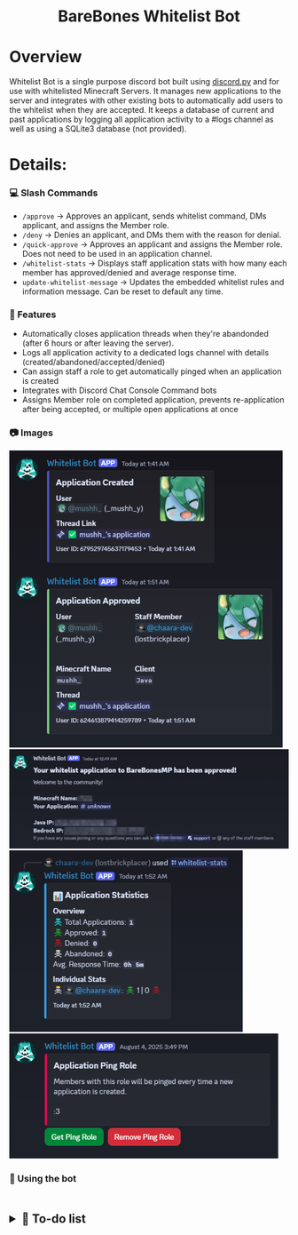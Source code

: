 <!-- ## [[Invite Bot]](https://discord.com/oauth2/authorize?client_id=1397280746946822354&permissions=1496930446352&integration_type=0&scope=applications.commands+bot) -->

<div align="center">
    <h1>BareBones Whitelist Bot</h1>
</div>


# Overview
Whitelist Bot is a single purpose discord bot built using [discord.py](https://github.com/Rapptz/discord.py) and for use with whitelisted Minecraft Servers. It manages new applications to the server and integrates with other existing bots to automatically add users to the whitelist when they are accepted. It keeps a database of current and past applications by logging all application activity to a #logs channel as well as using a SQLite3 database (not provided).

# Details:
### 💻 Slash Commands
- `/approve` -> Approves an applicant, sends whitelist command, DMs applicant, and assigns the Member role.
- `/deny` -> Denies an applicant, and DMs them with the reason for denial.
- `/quick-approve` -> Approves an applicant and assigns the Member role. Does not need to be used in an application channel.
- `/whitelist-stats` -> Displays staff application stats with how many each member has approved/denied and average response time.
- `update-whitelist-message` -> Updates the embedded whitelist rules and information message. Can be reset to default any time.

### 💭 Features
- Automatically closes application threads when they're abandonded (after 6 hours or after leaving the server).
- Logs all application activity to a dedicated logs channel with details (created/abandoned/accepted/denied)
- Can assign staff a role to get automatically pinged when an application is created
- Integrates with Discord Chat Console Command bots
- Assigns Member role on completed application, prevents re-application after being accepted, or multiple open applications at once

### 📷 Images
<img src="assets/logs_channel.png">
<img src="assets/dm.png">
</br>
<img src="assets/stats.png">
<img src="assets/get_role.png">


### 💾 Using the bot


</br>
</br>

<details> 
    <summary style="font-size:150%;font-weight: bold;">📃 To-do list</summary>
    A list of features, bugs and planned additions to the bot.

```diff
+ GREEN: IMPLEMENTED -> MAY BE UPDATED IN FUTURE
- RED: UNIMPLEMENTED -> PLANNED FOR FUTURE
! YELLOW: ON HOLD | MAY NOT BE IMPLEMENTED | IN PROGRESS

════════════════════════════════════════════════════════════════════════════════════════════════════

+ disallow members to apply

+ edit old embed application message when bot start

- add try/except methods to things that can break
-   log errors to files with timestamps

+ don't let people with open applications apply again 

+ add way to whitelist people with no application thread ('/quick-apply')

+ add statistics for each staff member that has accepted/denied and average time

+ send whitelist commands to #mc-chat

+ add ping role for 'available to accept'

+ split various functions into smaller or more generalized functions [WIP]
+   also do the same for the '/approve' and '/deny' commands -> remove lots of duplicate code

+ Add some way to update the whitelist_message.txt from a command without needing to directly access the file

+ DM applicant with details when accepted/denied

+ custom profile picture/banner

! ability to set which channels are which with a slash command "/set-channel type=app/logs/get-role/etc, id=#channel-id"
!   change currently hard-coded role and channel IDs
!   would involve changing database structures -> not going to do it until more time

+ automatically close thread and mark as abandoned if user leaves server

+ format README.md as a proper readme to prepare for publish on github

! Member.is_on_mobile() check for sending different (copy-pastable) whitelist application message [unlikely to be done]

- move emoji markdown to system.py

+ remind applicant to fill out form

- add slash command param descriptions

- slash commands to view recent applications for each staff member

- command to list all applicants in filtered time (X in past week/month/20d/etc, usernames and thread links in bullets)
```
</details>